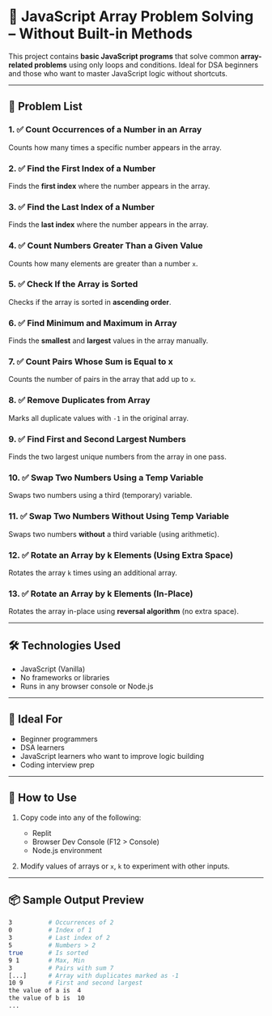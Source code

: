 # 🧠 JavaScript Array Problem Solving – Without Built-in Methods

This project contains **basic JavaScript programs** that solve common **array-related problems** using only loops and conditions. Ideal for DSA beginners and those who want to master JavaScript logic without shortcuts.

---

## 🧾 Problem List

### 1. ✅ Count Occurrences of a Number in an Array
Counts how many times a specific number appears in the array.

### 2. ✅ Find the First Index of a Number
Finds the **first index** where the number appears in the array.

### 3. ✅ Find the Last Index of a Number
Finds the **last index** where the number appears in the array.

### 4. ✅ Count Numbers Greater Than a Given Value
Counts how many elements are greater than a number `x`.

### 5. ✅ Check If the Array is Sorted
Checks if the array is sorted in **ascending order**.

### 6. ✅ Find Minimum and Maximum in Array
Finds the **smallest** and **largest** values in the array manually.

### 7. ✅ Count Pairs Whose Sum is Equal to x
Counts the number of pairs in the array that add up to `x`.

### 8. ✅ Remove Duplicates from Array
Marks all duplicate values with `-1` in the original array.

### 9. ✅ Find First and Second Largest Numbers
Finds the two largest unique numbers from the array in one pass.

### 10. ✅ Swap Two Numbers Using a Temp Variable
Swaps two numbers using a third (temporary) variable.

### 11. ✅ Swap Two Numbers Without Using Temp Variable
Swaps two numbers **without** a third variable (using arithmetic).

### 12. ✅ Rotate an Array by k Elements (Using Extra Space)
Rotates the array `k` times using an additional array.

### 13. ✅ Rotate an Array by k Elements (In-Place)
Rotates the array in-place using **reversal algorithm** (no extra space).

---

## 🛠️ Technologies Used

- JavaScript (Vanilla)
- No frameworks or libraries
- Runs in any browser console or Node.js

---

## 🎯 Ideal For

- Beginner programmers
- DSA learners
- JavaScript learners who want to improve logic building
- Coding interview prep

---

## 🚀 How to Use

1. Copy code into any of the following:
   - Replit
   - Browser Dev Console (F12 > Console)
   - Node.js environment

2. Modify values of arrays or `x`, `k` to experiment with other inputs.

---

## 📦 Sample Output Preview

```bash
3          # Occurrences of 2
0          # Index of 1
3          # Last index of 2
5          # Numbers > 2
true       # Is sorted
9 1        # Max, Min
3          # Pairs with sum 7
[...]      # Array with duplicates marked as -1
10 9       # First and second largest
the value of a is  4
the value of b is  10
...

